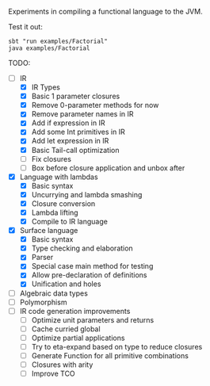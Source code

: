 Experiments in compiling a functional language to the JVM.

Test it out:
```
sbt "run examples/Factorial"
java examples/Factorial
```

TODO:
- [ ] IR
  - [x] IR Types
  - [x] Basic 1 parameter closures
  - [x] Remove 0-parameter methods for now
  - [x] Remove parameter names in IR
  - [x] Add if expression in IR
  - [x] Add some Int primitives in IR
  - [x] Add let expression in IR
  - [x] Basic Tail-call optimization
  - [ ] Fix closures
  - [ ] Box before closure application and unbox after
- [x] Language with lambdas
  - [x] Basic syntax
  - [x] Uncurrying and lambda smashing
  - [x] Closure conversion
  - [x] Lambda lifting
  - [x] Compile to IR language
- [x] Surface language
  - [x] Basic syntax
  - [x] Type checking and elaboration
  - [x] Parser
  - [x] Special case main method for testing
  - [x] Allow pre-declaration of definitions
  - [x] Unification and holes
- [ ] Algebraic data types
- [ ] Polymorphism
- [ ] IR code generation improvements
  - [ ] Optimize unit parameters and returns
  - [ ] Cache curried global
  - [ ] Optimize partial applications
  - [ ] Try to eta-expand based on type to reduce closures
  - [ ] Generate Function for all primitive combinations
  - [ ] Closures with arity
  - [ ] Improve TCO
